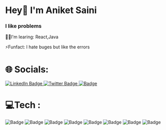 # Hey👋 I'm Aniket Saini

### I like problems

🧑‍💻I'm learing:
React,Java

⚡Funfact:
I hate buges but like the errors

# 🌐 Socials:
<div id="badges">
  <a href="https://www.linkedin.com/in/aniket-saini-720238270/">
    <img src="https://img.shields.io/badge/LinkedIn-blue?style=for-the-badge&logo=linkedin&logoColor=white" alt="LinkedIn Badge"/>
  </a>
  
  <a href="https://twitter.com/Aniket_sadhiyan">
    <img src="https://img.shields.io/badge/Twitter-black?style=for-the-badge&logo=X&logoColor=white" alt="Twitter Badge"/>
  </a>
  <a href="https://www.instagram.com/aniketsaini_5?igsh=MTdyd3hyenMzbXR5Mw==">
    <img src="https://img.shields.io/badge/Instagram-white?style=for-the-badge&logo=instagram&logoColor=red" alt="Badge"/>
  </a>
</div>

# 💻Tech :
<div id="badges">
    <img src="https://img.shields.io/badge/HTML-orange?style=for-the-badge&logo=html&logoColor=blue" alt="Badge"/>
     <img src="https://img.shields.io/badge/CSS-blue?style=for-the-badge&logo=CSS&logoColor=blue" alt="Badge"/>
    <img src="https://img.shields.io/badge/-darkblue?style=for-the-badge&logo=C&logoColor=white" alt="Badge"/>
     <img src="https://img.shields.io/badge/JavaScript-black?style=for-the-badge&logo=javascript&logoColor=yellow" alt="Badge"/>
    <img src="https://img.shields.io/badge/C++-purple?style=for-the-badge&logo=Cpp&logoColor=white" alt="Badge"/>
    <img src="https://img.shields.io/badge/Python-black?style=for-the-badge&logo=python&logoColor=blue" alt="Badge"/>
     <img src="https://img.shields.io/badge/Java-skyblue?style=for-the-badge&logo=java&logoColor=blue" alt="Badge"/>
     <img src="https://img.shields.io/badge/MySQL-blue?" alt="Badge"/>
</div>



  
<!---
aniketsaini5/aniketsaini5 is a ✨ special ✨ repository because its `README.md` (this file) appears on your GitHub profile.
You can click the Preview link to take a look at your changes.
--->
